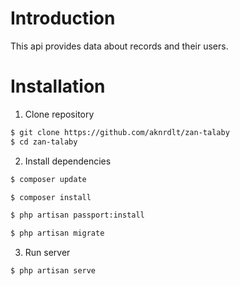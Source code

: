 # Introduction
This api provides data about records and their users.
# Installation

1. Clone repository
```bash
$ git clone https://github.com/aknrdlt/zan-talaby
$ cd zan-talaby
```
2. Install dependencies
```bash
$ composer update

$ composer install

$ php artisan passport:install

$ php artisan migrate
```
3. Run server
```bash
$ php artisan serve
```
